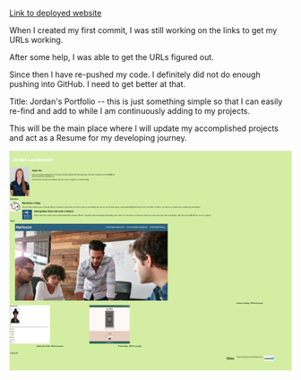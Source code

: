 [Link to deployed website](https://jordanlaczkowski.github.io/Portfolio/)

When I created my first commit, I was still working on the links to get my URLs working.

After some help, I was able to get the URLs figured out.

Since then I have re-pushed my code. I definitely did not do enough pushing into GitHub. I need to get better at that.

Title: Jordan's Portfolio -- this is just something simple so that I can easily re-find and add to while I am continuously adding to my projects.

This will be the main place where I will update my accomplished projects and act as a Resume for my developing journey.

![This is a screenshot of the Portfolio website](./assets/images/portfolio.png "This is a screenshot of the Portfolio website")
